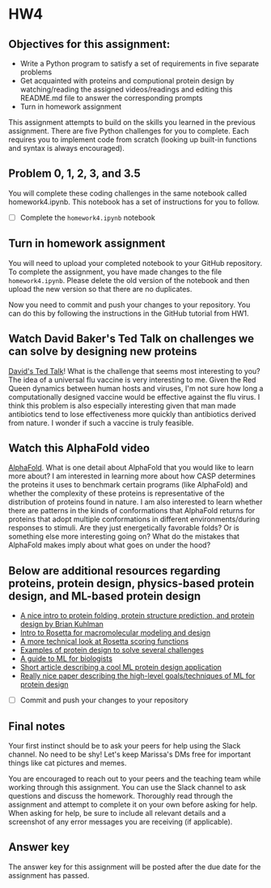 # HW4


## Objectives for this assignment:
* Write a Python program to satisfy a set of requirements in five separate problems
* Get acquainted with proteins and computional protein design by watching/reading the assigned videos/readings and editing this README.md file to answer the corresponding prompts
* Turn in homework assignment

This assignment attempts to build on the skills you learned in the previous assignment. There are five Python challenges for you to complete. Each requires you to implement code from scratch (looking up built-in functions and syntax is always encouraged).


## Problem 0, 1, 2, 3, and 3.5

You will complete these coding challenges in the same notebook called homework4.ipynb. This notebook has a set of instructions for you to follow.

* [ ] Complete the `homework4.ipynb` notebook

## Turn in homework assignment

You will need to upload your completed notebook to your GitHub repository. To complete the assignment, you have made changes to the file `homework4.ipynb`.  Please delete the old version of the notebook and then upload the new version so that there are no duplicates.

Now you need to commit and push your changes to your repository. You can do this by following the instructions in the GitHub tutorial from HW1. 

## Watch David Baker's Ted Talk on challenges we can solve by designing new proteins

[David's Ted Talk](https://www.youtube.com/watch?v=PJLT0cAPNfs)! What is the challenge that seems most interesting to you?
The idea of a universal flu vaccine is very interesting to me. Given the Red Queen dynamics between human hosts and viruses, I'm not sure 
how long a computationally designed vaccine would be effective against the flu virus. I think this problem is also especially interesting
given that man made antibiotics tend to lose effectiveness more quickly than antibiotics derived from nature. I wonder if such a vaccine
is truly feasible. 

## Watch this AlphaFold video

[AlphaFold](https://www.youtube.com/watch?v=gg7WjuFs8F4). What is one detail about AlphaFold that you would like to learn more about?
I am interested in learning more about how CASP determines the proteins it uses to benchmark certain programs (like AlphaFold) and whether the complexity of these proteins is representative of the distribution of proteins found in nature. I am also interested to learn whether there are patterns in the kinds of conformations that AlphaFold returns for proteins that adopt multiple conformations in different environments/during responses to stimuli. Are they just energetically favorable folds? Or is something else more interesting going on? What do the mistakes that AlphaFold makes imply about what goes on under the hood?

## Below are additional resources regarding proteins, protein design, physics-based protein design, and ML-based protein design

- [A nice intro to protein folding, protein structure prediction, and protein design by Brian Kuhlman](https://www.biophysics.org/Portals/0/BPSAssets/Education/Documents/Lecture%2011%20Kuhlman.pdf)
- [Intro to Rosetta for macromolecular modeling and design](https://www.ncbi.nlm.nih.gov/pmc/articles/PMC7603796/)
- [A more technical look at Rosetta scoring functions](https://pubmed.ncbi.nlm.nih.gov/28430426/)
- [Examples of protein design to solve several challenges](https://www.sciencedirect.com/science/article/pii/S0021925820308498?via%3Dihub)
- [A guide to ML for biologists](https://www.nature.com/articles/s41580-021-00407-0)
- [Short article describing a cool ML protein design application](https://elifesciences.org/articles/79310)
- [Really nice paper describing the high-level goals/techniques of ML for protein design](https://www.nature.com/articles/s41587-024-02127-0)

* [ ] Commit and push your changes to your repository

## Final notes

Your first instinct should be to ask your peers for help using the Slack channel. No need to be shy! Let's keep Marissa's DMs free for important things like cat pictures and memes.

You are encouraged to reach out to your peers and the teaching team while working through this assignment. You can use the Slack channel to ask questions and discuss the homework. Thoroughly read through the assignment and attempt to complete it on your own before asking for help. When asking for help, be sure to include all relevant details and a screenshot of any error messages you are receiving (if applicable). 

## Answer key

The answer key for this assignment will be posted after the due date for the assignment has passed.
